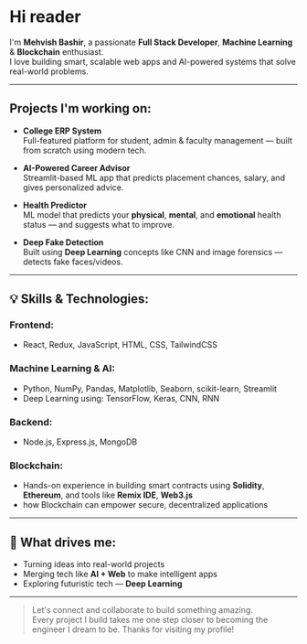 # Hi reader  
I'm **Mehvish Bashir**, a passionate **Full Stack Developer**, **Machine Learning** & **Blockchain** enthusiast.  
I love building smart, scalable web apps and AI-powered systems that solve real-world problems.

---

## Projects I'm working on:

-   **College ERP System**  
  Full-featured platform for student, admin & faculty management — built from scratch using modern tech.

- **AI-Powered Career Advisor**  
  Streamlit-based ML app that predicts placement chances, salary, and gives personalized advice.

- **Health Predictor**  
  ML model that predicts your **physical**, **mental**, and **emotional** health status — and suggests what to improve.

- **Deep Fake Detection**  
  Built using **Deep Learning** concepts like CNN and image forensics — detects fake faces/videos.

---

## 💡 Skills & Technologies:

### Frontend:
- React, Redux, JavaScript, HTML, CSS, TailwindCSS

###  Machine Learning & AI:
- Python, NumPy, Pandas, Matplotlib, Seaborn, scikit-learn, Streamlit
- Deep Learning using: TensorFlow, Keras, CNN, RNN

###  Backend:
- Node.js, Express.js, MongoDB

### Blockchain:
- Hands-on experience in building smart contracts using **Solidity**, **Ethereum**, and tools like **Remix IDE**, **Web3.js**  
- how Blockchain can empower secure, decentralized applications

---

## 🌸 What drives me:
- Turning ideas into real-world projects
- Merging tech like **AI + Web** to make intelligent apps
- Exploring futuristic tech —  **Deep Learning** 

---

> Let's connect and collaborate to build something amazing.  
> Every project I build takes me one step closer to becoming the engineer I dream to be. 
> Thanks for visiting my profile! 

